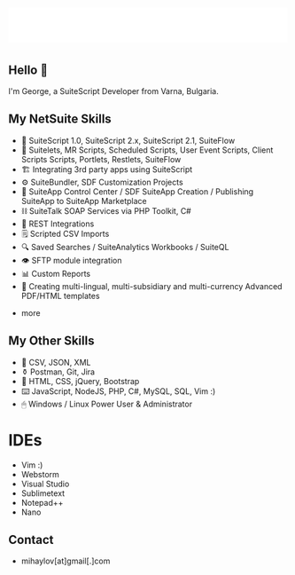 <h1 align="center">
  <img src="https://raw.githubusercontent.com/martonlederer/martonlederer/master/name.svg" alt="VIM :) with YouCompleteMe" />
</h1>

## Hello 👋
I'm George, a SuiteScript Developer from Varna, Bulgaria.

## My NetSuite Skills
- 📜 SuiteScript 1.0, SuiteScript 2.x, SuiteScript 2.1, SuiteFlow
- 📃 Suitelets, MR Scripts, Scheduled Scripts, User Event Scripts, Client Scripts
Scripts, Portlets, Restlets, SuiteFlow
- 🏗 Integrating 3rd party apps using SuiteScript
- ⚙️ SuiteBundler, SDF Customization Projects
- 🚅 SuiteApp Control Center / SDF SuiteApp Creation / Publishing
SuiteApp to SuiteApp Marketplace
- ⛓ SuiteTalk SOAP Services via PHP Toolkit, C#
- 🔩 REST Integrations
- 🗒 Scripted CSV Imports
- 🔍 Saved Searches / SuiteAnalytics Workbooks / SuiteQL
- 👁️ SFTP module integration
- 📊 Custom Reports
- 📄 Creating multi-lingual, multi-subsidiary and multi-currency Advanced PDF/HTML templates
+ more

## My Other Skills
- 📕 CSV, JSON, XML
- ⚱️ Postman, Git, Jira
- 🧷 HTML, CSS, jQuery, Bootstrap
- ⌨️ JavaScript, NodeJS, PHP, C#, MySQL, SQL, Vim :)
- 🖱 Windows / Linux Power User & Administrator

# IDEs
- Vim :)
- Webstorm
- Visual Studio
- Sublimetext
- Notepad++
- Nano

## Contact
- mihaylov[at]gmail[.]com
